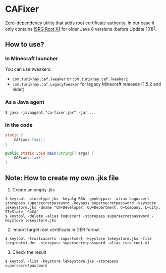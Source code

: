 # CAFixer

Zero-dependency utility that adds root certificate authority. In our case it only contains [ISRG Root X1](https://letsencrypt.org/certificates/) for older Java 8 versions (before Update 101)<sup>[1](https://letsencrypt.org/docs/certificate-compatibility/)</sup>.

## How to use?

### In Minecraft launcher
You can use tweakers:
* `com.turikhay.caf.Tweaker` or `com.turikhay.caf.Tweaker2`
* `com.turikhay.caf.LegacyTweaker` for legacy Minecraft releases (1.5.2 and older)

### As a Java agent
```shell
$ java -javaagent:"ca-fixer.jar" -jar ...
```

### In the code
```java
static {
    CAFixer.fix();
}
```
```java
public static void main(String[] args) {
    CAFixer.fix();
}
```

## Note: How to create my own .jks file

1. Create an empty .jks
```shell
$ keytool -storetype jks -keyalg RSA -genkeypair -alias boguscert -storepass supersecretpassword -keypass supersecretpassword -keystore lekeystore.jks -dname "CN=Developer, OU=Department, O=Company, L=City, ST=State, C=CA"
$ keytool -delete -alias boguscert -storepass supersecretpassword -keystore lekeystore.jks
```

2. Import target root certificate in DER format
```shell
$ keytool -trustcacerts -importcert -keystore lekeystore.jks -file isrgrootx1.der -storepass supersecretpassword -alias isrg-root-x1
```

3. Check the result
```shell
$ keytool -list -keystore lekeystore.jks -storepass supersecretpassword
```
